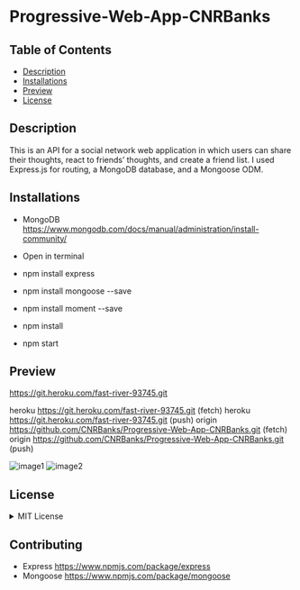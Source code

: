 # Progressive-Web-App-CNRBanks

## Table of Contents

- [Description](#description)
- [Installations](#installations)
- [Preview](#preview)
- [License](#license)

## Description

This is an API for a social network web application in which users can share their thoughts, react to friends’ thoughts, and create a friend list. I used Express.js for routing, a MongoDB database, and a Mongoose ODM. 

## Installations

- MongoDB https://www.mongodb.com/docs/manual/administration/install-community/

- Open in terminal
- npm install express
- npm install mongoose --save
- npm install moment --save
- npm install
- npm start

## Preview

https://git.heroku.com/fast-river-93745.git


heroku  https://git.heroku.com/fast-river-93745.git (fetch)
heroku  https://git.heroku.com/fast-river-93745.git (push)
origin  https://github.com/CNRBanks/Progressive-Web-App-CNRBanks.git (fetch)
origin  https://github.com/CNRBanks/Progressive-Web-App-CNRBanks.git (push)


![image1](./preview/image1.png)
![image2](./preview/image2.png)

## License

<details><summary>MIT License</summary>

Copyright (c) 2022 Connor Banks

<blockquote>
Permission is hereby granted, free of charge, to any person obtaining a copy of this software and associated documentation files (the "Software"), to deal in the Software without restriction, including without limitation the rights to use, copy, modify, merge, publish, distribute, sublicense, and/or sell copies of the Software, and to permit persons to whom the Software is furnished to do so, subject to the following conditions:

The above copyright notice and this permission notice shall be included in all copies or substantial portions of the Software.

THE SOFTWARE IS PROVIDED "AS IS", WITHOUT WARRANTY OF ANY KIND, EXPRESS OR IMPLIED, INCLUDING BUT NOT LIMITED TO THE WARRANTIES OF MERCHANTABILITY, FITNESS FOR A PARTICULAR PURPOSE AND NONINFRINGEMENT. IN NO EVENT SHALL THE AUTHORS OR COPYRIGHT HOLDERS BE LIABLE FOR ANY CLAIM, DAMAGES OR OTHER LIABILITY, WHETHER IN AN ACTION OF CONTRACT, TORT OR OTHERWISE, ARISING FROM, OUT OF OR IN CONNECTION WITH THE SOFTWARE OR THE USE OR OTHER DEALINGS IN THE SOFTWARE.

</blockquote>
</details>

## Contributing

- Express https://www.npmjs.com/package/express
- Mongoose https://www.npmjs.com/package/mongoose